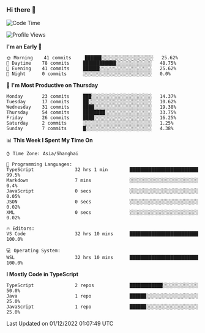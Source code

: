 ### Hi there 👋

<!--
**waynelwz/waynelwz** is a ✨ _special_ ✨ repository because its `README.md` (this file) appears on your GitHub profile.

Here are some ideas to get you started:

- 🔭 I’m currently working on ...
- 🌱 I’m currently learning ...
- 👯 I’m looking to collaborate on ...
- 🤔 I’m looking for help with ...
- 💬 Ask me about ...
- 📫 How to reach me: ...
- 😄 Pronouns: ...
- ⚡ Fun fact: ...
-->

<!--START_SECTION:waka-->
![Code Time](http://img.shields.io/badge/Code%20Time-760%20hrs%2028%20mins-blue)

![Profile Views](http://img.shields.io/badge/Profile%20Views-0-blue)

**I'm an Early 🐤** 

```text
🌞 Morning    41 commits     ██████░░░░░░░░░░░░░░░░░░░   25.62% 
🌆 Daytime    78 commits     ████████████░░░░░░░░░░░░░   48.75% 
🌃 Evening    41 commits     ██████░░░░░░░░░░░░░░░░░░░   25.62% 
🌙 Night      0 commits      ░░░░░░░░░░░░░░░░░░░░░░░░░   0.0%

```
📅 **I'm Most Productive on Thursday** 

```text
Monday       23 commits     ███░░░░░░░░░░░░░░░░░░░░░░   14.37% 
Tuesday      17 commits     ██░░░░░░░░░░░░░░░░░░░░░░░   10.62% 
Wednesday    31 commits     ████░░░░░░░░░░░░░░░░░░░░░   19.38% 
Thursday     54 commits     ████████░░░░░░░░░░░░░░░░░   33.75% 
Friday       26 commits     ████░░░░░░░░░░░░░░░░░░░░░   16.25% 
Saturday     2 commits      ░░░░░░░░░░░░░░░░░░░░░░░░░   1.25% 
Sunday       7 commits      █░░░░░░░░░░░░░░░░░░░░░░░░   4.38%

```


📊 **This Week I Spent My Time On** 

```text
⌚︎ Time Zone: Asia/Shanghai

💬 Programming Languages: 
TypeScript               32 hrs 1 min        █████████████████████████   99.5% 
Markdown                 7 mins              ░░░░░░░░░░░░░░░░░░░░░░░░░   0.4% 
JavaScript               0 secs              ░░░░░░░░░░░░░░░░░░░░░░░░░   0.05% 
JSON                     0 secs              ░░░░░░░░░░░░░░░░░░░░░░░░░   0.02% 
XML                      0 secs              ░░░░░░░░░░░░░░░░░░░░░░░░░   0.02%

🔥 Editors: 
VS Code                  32 hrs 10 mins      █████████████████████████   100.0%

💻 Operating System: 
WSL                      32 hrs 10 mins      █████████████████████████   100.0%

```

**I Mostly Code in TypeScript** 

```text
TypeScript               2 repos             ████████████░░░░░░░░░░░░░   50.0% 
Java                     1 repo              ██████░░░░░░░░░░░░░░░░░░░   25.0% 
JavaScript               1 repo              ██████░░░░░░░░░░░░░░░░░░░   25.0%

```



 Last Updated on 01/12/2022 01:07:49 UTC
<!--END_SECTION:waka-->
